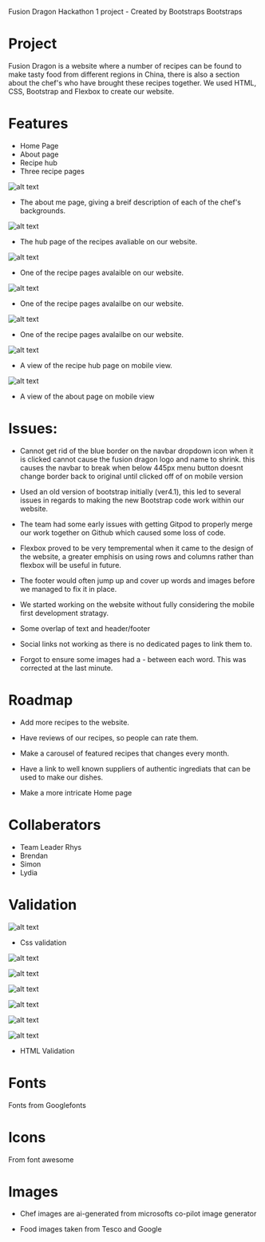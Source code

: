Fusion Dragon Hackathon 1 project - Created by Bootstraps Bootstraps

# Project
Fusion Dragon is a website where a number of recipes can be found to make tasty food from different regions in China, there is also a section about the chef's who have brought these recipes together. We used HTML, CSS, Bootstrap and Flexbox to create our website. 

# Features
- Home Page
- About page
- Recipe hub
- Three recipe pages

![alt text](assets/images/image-aboutme-page-screenshot.png)

- The about me page, giving a breif description of each of the chef's backgrounds.

![alt text](assets/images/image-recipe-page-screenshot.png)

- The hub page of the recipes avaliable on our website.

![alt text](assets/images/image-stickysoy-screenshot.png)

- One of the recipe pages avalaible on our website.

![alt text](assets/images/image-chicken-stir-fry-screenshot.pngimage.png)

- One of the recipe pages avalailbe on our website.

![alt text](assets/images/image-asian-porkroast-screenshot.png)

- One of the recipe pages avalailbe on our website.

![alt text](assets/images/recipe-home-page-mobile.png)

- A view of the recipe hub page on mobile view.

![alt text](about-mobile-screenshot.png)

- A view of the about page on mobile view

# Issues: 
- Cannot get rid of the blue border on the navbar dropdown icon when it is clicked
cannot cause the fusion dragon logo and name to shrink. this causes the navbar to break when below 445px
menu button doesnt change border back to original until clicked off of on mobile version

- Used an old version of bootstrap initially (ver4.1), this led to several issues in regards to making the 
new Bootstrap code work within our website.

- The team had some early issues with getting Gitpod to properly merge our work together on Github which caused some 
loss of code.

- Flexbox proved to be very tempremental when it came to the design of the website, a greater emphisis on using rows and columns 
rather than flexbox will be useful in future.

- The footer would often jump up and cover up words and images before we managed to fix it in place.

- We started working on the website without fully considering the mobile first development stratagy.

- Some overlap of text and header/footer

- Social links not working as there is no dedicated pages to link them to.

- Forgot to ensure some images had a - between each word. This was corrected at the last minute.



# Roadmap

- Add more recipes to the website.

- Have reviews of our recipes, so people can rate them.

- Make a carousel of featured recipes that changes every month.

- Have a link to well known suppliers of authentic ingrediats that can be used to make our dishes.

- Make a more intricate Home page

# Collaberators

- Team Leader Rhys
- Brendan 
- Simon
- Lydia

# Validation

![alt text](assets/images/css-validation-screenshot.png)

- Css validation

![alt text](assets/images/html-validation-1.png)

![alt text](assets/images/html-validation-2.png)

![alt text](assets/images/html-validation-3.png)

![alt text](assets/images/html-validation-4.png)

![alt text](assets/images/html-validation-5.png)

![alt text](assets/images/html-validation-6.png)



- HTML Validation












# Fonts
Fonts from Googlefonts


# Icons
From font awesome

# Images

- Chef images are ai-generated from microsofts co-pilot image generator

- Food images taken from Tesco and Google


